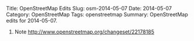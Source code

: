 Title: OpenStreetMap Edits
Slug: osm-2014-05-07
Date: 2014-05-07
Category: OpenStreetMap
Tags: openstreetmap
Summary: OpenStreetMap edits for 2014-05-07.

1. Note
http://www.openstreetmap.org/changeset/22178185
